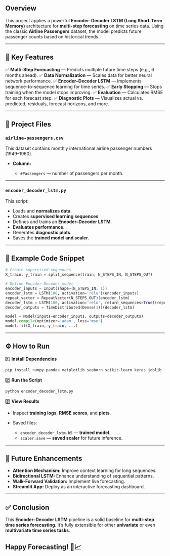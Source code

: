 ## Overview

This project applies a powerful **Encoder–Decoder LSTM (Long Short-Term Memory)** architecture for **multi-step forecasting** on time series data. Using the classic **Airline Passengers** dataset, the model predicts future passenger counts based on historical trends.

---

## 🚀 Key Features

✅ **Multi-Step Forecasting** — Predicts multiple future time steps (e.g., 6 months ahead).
✅ **Data Normalization** — Scales data for better neural network performance.
✅ **Encoder–Decoder LSTM** — Implements sequence-to-sequence learning for time series.
✅ **Early Stopping** — Stops training when the model stops improving.
✅ **Evaluation** — Calculates RMSE for each forecast step.
✅ **Diagnostic Plots** — Visualizes actual vs. predicted, residuals, forecast horizons, and more.

---

## 📂 Project Files

### `airline-passengers.csv`

This dataset contains monthly international airline passenger numbers (1949–1960).

* **Column:**

  * `#Passengers` — number of passengers per month.

---

### `encoder_decoder_lstm.py`

This script:

* Loads and **normalizes data**.
* Creates **supervised learning sequences**.
* Defines and trains an **Encoder–Decoder LSTM**.
* **Evaluates performance**.
* Generates **diagnostic plots**.
* Saves the **trained model and scaler**.

---

## 🧩 Example Code Snippet

```python
# Create supervised sequences
X_train, y_train = split_sequence(train, N_STEPS_IN, N_STEPS_OUT)

# Define Encoder–Decoder model
encoder_inputs = Input(shape=(N_STEPS_IN, 1))
encoder_lstm = LSTM(100, activation='relu')(encoder_inputs)
repeat_vector = RepeatVector(N_STEPS_OUT)(encoder_lstm)
decoder_lstm = LSTM(100, activation='relu', return_sequences=True)(repeat_vector)
decoder_outputs = TimeDistributed(Dense(1))(decoder_lstm)

model = Model(inputs=encoder_inputs, outputs=decoder_outputs)
model.compile(optimizer='adam', loss='mse')
model.fit(X_train, y_train, ...)
```

---

## ⚙️ How to Run

1️⃣ **Install Dependencies**

```bash
pip install numpy pandas matplotlib seaborn scikit-learn keras joblib
```

2️⃣ **Run the Script**

```bash
python encoder_decoder_lstm.py
```

3️⃣ **View Results**

* Inspect **training logs**, **RMSE scores**, and **plots**.
* Saved files:

  * `encoder_decoder_lstm.h5` — **trained model**.
  * `scaler.save` — **saved scaler** for future inference.

---

## 🔮 Future Enhancements

* **Attention Mechanism:** Improve context learning for long sequences.
* **Bidirectional LSTM:** Enhance understanding of sequential patterns.
* **Walk-Forward Validation:** Implement live forecasting.
* **Streamlit App:** Deploy as an interactive forecasting dashboard.

---

## ✅ Conclusion

This **Encoder–Decoder LSTM** pipeline is a solid baseline for **multi-step time series forecasting**.
It’s fully extensible for other **univariate** or even **multivariate time series tasks**.

## Happy Forecasting! 🚀📈
